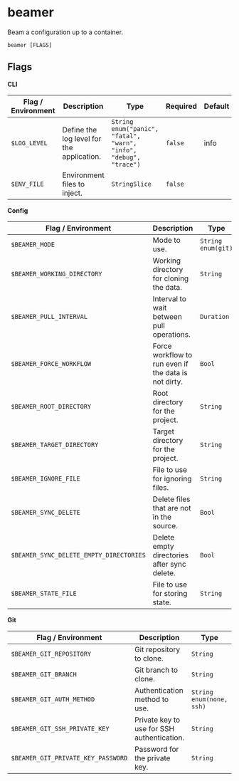 # beamer

Beam a configuration up to a container.

`beamer [FLAGS]`

## Flags

**CLI**

| Flag / Environment |  Description   |  Type    | Required | Default |
|---------------- | --------------- | --------------- |  --------------- |  --------------- |
| `$LOG_LEVEL` | Define the log level for the application. | `String`<br/>`enum("panic", "fatal", "warn", "info", "debug", "trace")` | `false` | info |
| `$ENV_FILE` | Environment files to inject. | `StringSlice` | `false` |  |

**Config**

| Flag / Environment |  Description   |  Type    | Required | Default |
|---------------- | --------------- | --------------- |  --------------- |  --------------- |
| `$BEAMER_MODE` | Mode to use. | `String`<br/>`enum(git)` | `false` | git |
| `$BEAMER_WORKING_DIRECTORY` | Working directory for cloning the data. | `String` | `false` | /tmp/beamer |
| `$BEAMER_PULL_INTERVAL` | Interval to wait between pull operations. | `Duration` | `false` | 5s |
| `$BEAMER_FORCE_WORKFLOW` | Force workflow to run even if the data is not dirty. | `Bool` | `false` | false |
| `$BEAMER_ROOT_DIRECTORY` | Root directory for the project. | `String` | `false` | / |
| `$BEAMER_TARGET_DIRECTORY` | Target directory for the project. | `String` | `true` |  |
| `$BEAMER_IGNORE_FILE` | File to use for ignoring files. | `String` | `false` | .beamer-ignore |
| `$BEAMER_SYNC_DELETE` | Delete files that are not in the source. | `Bool` | `false` | false |
| `$BEAMER_SYNC_DELETE_EMPTY_DIRECTORIES` | Delete empty directories after sync delete. | `Bool` | `false` | true |
| `$BEAMER_STATE_FILE` | File to use for storing state. | `String` | `false` | .beamer |

**Git**

| Flag / Environment |  Description   |  Type    | Required | Default |
|---------------- | --------------- | --------------- |  --------------- |  --------------- |
| `$BEAMER_GIT_REPOSITORY` | Git repository to clone. | `String` | `false` |  |
| `$BEAMER_GIT_BRANCH` | Git branch to clone. | `String` | `false` | HEAD |
| `$BEAMER_GIT_AUTH_METHOD` | Authentication method to use. | `String`<br/>`enum(none, ssh)` | `false` | none |
| `$BEAMER_GIT_SSH_PRIVATE_KEY` | Private key to use for SSH authentication. | `String` | `false` |  |
| `$BEAMER_GIT_PRIVATE_KEY_PASSWORD` | Password for the private key. | `String` | `false` |  |
